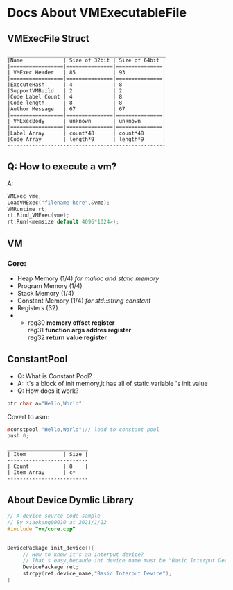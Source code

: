 # Docs About VMExecutableFile

## VMExecFile Struct

```
___________________________________________________
|Name             | Size of 32bit | Size of 64bit |
|=================|===============|===============|
| VMExec Header   | 85            | 93            |
|=================|===============|===============|
|ExecuteHash      | 4             | 8             |
|SupportVMBuild   | 2             | 2             |
|Code Label Count | 4             | 8             |
|Code length      | 8             | 8             |
|Author Message   | 67            | 67            |
|=================|===============|===============|
| VMExecBody      | unknown       | unknown       |
|=================|===============|===============|
|Label Array      | count*48      | count*48      |
|Code Array       | length*9      | length*9      |
---------------------------------------------------
```

## Q: How to execute a vm?
A:
```c++
VMExec vme;
LoadVMExec("filename here",&vme);
VMRuntime rt;
rt.Bind_VMExec(vme);
rt.Run(<memsize default 4096*1024>);
```

## VM

### Core:
-  Heap Memory (1/4) *for malloc and static memory*
-  Program Memory (1/4)
-  Stack Memory (1/4)
-  Constant Memory (1/4) *for std::string constant*
-  Registers (32) 
-  - reg30 **memory offset register**<br> 
     reg31 **function args addres register**<br>
     reg32 **return value register**<br>

## ConstantPool
- Q: What is Constant Pool?
- A: It's a block of init memory,it has all of static variable 's init value
- Q: How does it work?
```c++
ptr char a="Hello,World"
```
Covert to asm:
```c++
@constpool "Hello,World";// load to constant pool
push 0;
```

```
__________________________
| Item            | Size |
--------------------------
| Count           | 8    |
| Item Array      | c*
--------------------------
```

## About Device Dymlic Library

```c++
// A device source code sample
// By xiaokang00010 at 2021/1/22
#include "vm/core.cpp"
 

DevicePackage init_device(){
     // How to know it's an interput device?
     // That's easy,becaude int device name must be "Basic Interput Device"
     DevicePackage ret;
     strcpy(ret.device_name,"Basic Interput Device");
}
```